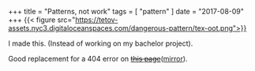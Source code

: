 +++
title = "Patterns, not work"
tags = [ "pattern" ]
date = "2017-08-09"
+++
{{< figure src="https://tetov-assets.nyc3.digitaloceanspaces.com/dangerous-pattern/tex-oot.png">}}

I made this. (Instead of working on my bachelor project).

Good replacement for a 404 error on ~~[this page](https://assets.tetov.se/)~~([mirror](https://tetov-assets.nyc3.digitaloceanspaces.com/index.html)).
